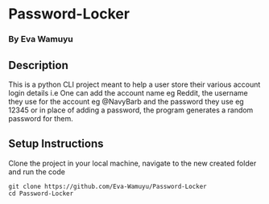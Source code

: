 # Password-Locker
### By Eva Wamuyu

## Description
This is a python CLI project meant to help a user store their various account login details i.e One can add the account name eg Reddit, the username they use for the account eg @NavyBarb and the password they use eg 12345 or in place of adding a password, the program generates a random password for them.

## Setup Instructions
Clone the project in your local machine, navigate to the new created folder and run the code
```
git clone https://github.com/Eva-Wamuyu/Password-Locker
cd Password-Locker

```